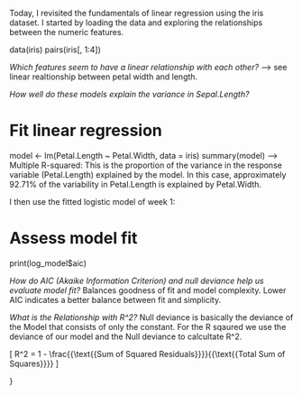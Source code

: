 Today, I revisited the fundamentals of linear regression using the iris dataset. I started by loading the data and exploring the relationships between the numeric features. 

data(iris)
pairs(iris[, 1:4])

*Which features seem to have a linear relationship with each other?*
--> see linear realtionship between petal width and length. 

*How well do these models explain the variance in Sepal.Length?*

# Fit linear regression
model <- lm(Petal.Length ~ Petal.Width, data = iris)
summary(model)
--> Multiple R-squared: This is the proportion of the variance in the response variable (Petal.Length) explained by the model. In this case, approximately 92.71% of the variability in Petal.Length is explained by Petal.Width.

I then use the fitted logistic model of week 1: 

# Assess model fit
print(log_model$aic)

*How do AIC (Akaike Information Criterion) and null deviance help us evaluate model fit?*
Balances goodness of fit and model complexity. 
Lower AIC indicates a better balance between fit and simplicity.

*What is the Relationship with R^2?*
Null deviance is basically the deviance of the Model that consists of only the constant. For the R sqaured we use the deviance of our model
and the Null deviance to calcultate R^2. 

\[ R^2 = 1 - \frac{{\text{{Sum of Squared Residuals}}}}{{\text{{Total Sum of Squares}}}} \]



}
